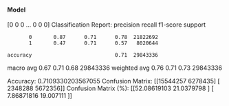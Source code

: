 #### Model
[0 0 0 ... 0 0 0]
Classification Report:
              precision    recall  f1-score   support

           0       0.87      0.71      0.78  21822692
           1       0.47      0.71      0.57   8020644

    accuracy                           0.71  29843336
   macro avg       0.67      0.71      0.68  29843336
weighted avg       0.76      0.71      0.73  29843336

Accuracy: 0.7109330203567055
Confusion Matrix:
[[15544257  6278435]
 [ 2348288  5672356]]
Confusion Matrix (%):
[[52.08619103 21.0379798 ]
 [ 7.86871816 19.007111  ]]

